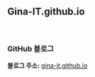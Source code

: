 ## Gina-IT.github.io
<br/>

### GitHub 블로그  
**블로그 주소:** [gina-it.github.io](https://gina-it.github.io/)
